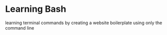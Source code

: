 # Learning Bash

learning terminal commands by creating a website boilerplate using only the command line